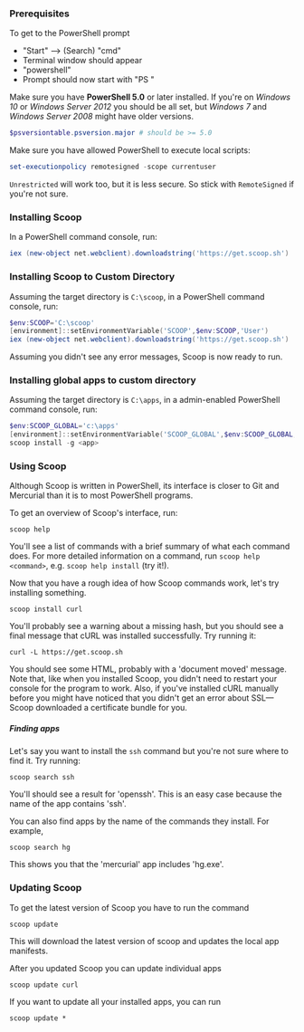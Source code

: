 ### Prerequisites
To get to the PowerShell prompt 
  * "Start" --> (Search) "cmd"
  * Terminal window should appear
  * "powershell"
  * Prompt should now start with "PS "

Make sure you have **PowerShell 5.0** or later installed. If you're on *Windows 10* or *Windows Server 2012* you should be all set, but *Windows 7* and *Windows Server 2008* might have older versions.

```powershell
$psversiontable.psversion.major # should be >= 5.0
```

Make sure you have allowed PowerShell to execute local scripts:

```powershell
set-executionpolicy remotesigned -scope currentuser
```

`Unrestricted` will work too, but it is less secure. So stick with `RemoteSigned` if you're not sure.

### Installing Scoop
In a PowerShell command console, run:

```powershell
iex (new-object net.webclient).downloadstring('https://get.scoop.sh')
```

### Installing Scoop to Custom Directory
Assuming the target directory is `C:\scoop`, in a PowerShell command console, run:
```powershell
$env:SCOOP='C:\scoop'
[environment]::setEnvironmentVariable('SCOOP',$env:SCOOP,'User')
iex (new-object net.webclient).downloadstring('https://get.scoop.sh')
```

Assuming you didn't see any error messages, Scoop is now ready to run.

### Installing global apps to custom directory
Assuming the target directory is `C:\apps`, in a admin-enabled PowerShell command console, run:
```powershell
$env:SCOOP_GLOBAL='c:\apps'
[environment]::setEnvironmentVariable('SCOOP_GLOBAL',$env:SCOOP_GLOBAL,'Machine')
scoop install -g <app>
```

### Using Scoop
Although Scoop is written in PowerShell, its interface is closer to Git and Mercurial than it is to most PowerShell programs.

To get an overview of Scoop's interface, run:

    scoop help

You'll see a list of commands with a brief summary of what each command does. For more detailed information on a command, run `scoop help <command>`, e.g. `scoop help install` (try it!).

Now that you have a rough idea of how Scoop commands work, let's try installing something.

    scoop install curl

You'll probably see a warning about a missing hash, but you should see a final message that cURL was installed successfully. Try running it:

    curl -L https://get.scoop.sh

You should see some HTML, probably with a 'document moved' message. Note that, like when you installed Scoop, you didn't need to restart your console for the program to work. Also, if you've installed cURL manually before you might have noticed that you didn't get an error about SSL—Scoop downloaded a certificate bundle for you.

##### Finding apps
Let's say you want to install the `ssh` command but you're not sure where to find it. Try running:
    
    scoop search ssh

You'll should see a result for 'openssh'. This is an easy case because the name of the app contains 'ssh'.

You can also find apps by the name of the commands they install. For example,

    scoop search hg

This shows you that the 'mercurial' app includes 'hg.exe'.

### Updating Scoop
To get the latest version of Scoop you have to run the command

    scoop update

This will download the latest version of scoop and updates the local app manifests.

After you updated Scoop you can update individual apps

    scoop update curl

If you want to update all your installed apps, you can run

    scoop update *